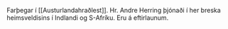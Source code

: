Farþegar í [[Austurlandahraðlest]].
Hr. Andre Herring þjónaði í her breska heimsveldisins í Indlandi og S-Afríku.
Eru á eftirlaunum.